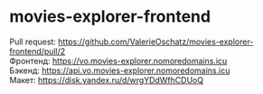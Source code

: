 # movies-explorer-frontend


Pull request: https://github.com/ValerieOschatz/movies-explorer-frontend/pull/2  
Фронтенд: https://vo.movies-explorer.nomoredomains.icu  
Бэкенд: https://api.vo.movies-explorer.nomoredomains.icu  
Макет: https://disk.yandex.ru/d/wrgYDdWfhCDUoQ  
